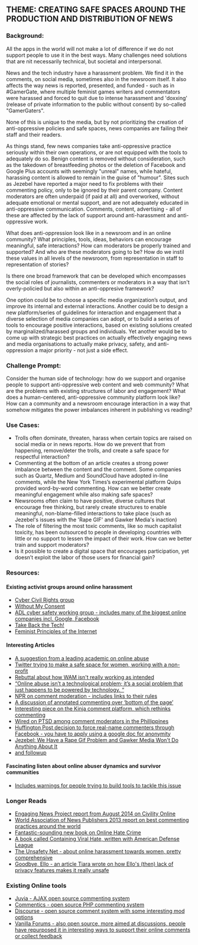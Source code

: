 ## THEME: CREATING SAFE SPACES AROUND THE PRODUCTION AND DISTRIBUTION OF NEWS

### Background:

All the apps in the world will not make a lot of difference if we do not support people to use it in the best ways. Many challenges need solutions that are nit necessarily technical, but societal and interpersonal.

News and the tech industry have a harassment problem. We find it in the comments, on social media, sometimes also in the newsroom itself. It also affects the way news is reported, presented, and funded - such as in #GamerGate, where multiple feminist games writers and commentators were harassed and forced to quit due to intense harassment and 'doxxing' (release of private information to the public without consent) by so-called "GamerGaters".

None of this is unique to the media, but by not prioritizing the creation of anti-oppressive policies and safe spaces, news companies are failing their staff and their readers. 

As things stand, few news companies take anti-oppressive practice seriously within their own operations, or are not equipped with the tools to adequately do so. Benign content is removed without consideration, such as the takedown of breastfeeding photos or the deletion of Facebook and Google Plus accounts with seemingly "unreal" names, while hateful, harassing content is allowed to remain in the guise of "humour". Sites such as Jezebel have reported a major need to fix problems with their commenting policy, only to be ignored by their parent company. Content moderators are often underpaid (if paid at all) and overworked, without adequate emotional or mental support, and are not adequately educated in anti-oppressive communication. Comments, content, advertising - all of these are affected by the lack of support around anti-harassment and anti-oppressive work.

What does anti-oppression look like in a newsroom and in an online community? What principles, tools, ideas, behaviors can encourage meaningful, safe interactions? How can moderators be properly trained and supported? And who are these moderators going to be? How do we instil these values in all levels of the newsroom, from representation in staff to representation of stories?

Is there one broad framework that can be developed which encompasses the social roles of journalists, commenters or moderators in a way that isn't overly-policied but also within an anti-oppresive framework? 

One option could be to choose a specific media organization’s output, and improve its internal and external interactions. Another could be to design a new platform/series of guidelines for interaction and engagement that a diverse selection of media companies can adopt, or to bulid a series of tools to encourage positive interactions, based on existing solutions created by marginalized/harassed groups and individuals. Yet another would be to come up with strategic best practices on actually effectively engaging news and media organisations to actually make privacy, safety, and anti-oppression a major priority - not just a side effect.

### Challenge Prompt: 

Consider the human side of technology: how do we support and organise people to support anti-oppressive web content and web community? What are the problems with existing structures of labor and engagement? What does a human-centered, anti-oppressive community platform look like? How can a community and a newsroom encourage interaction in a way that somehow mitigates the power imbalances inherent in publishing vs reading?

### Use Cases:

* Trolls often dominate, threaten, harass when certain topics are raised on social media or in news reports. How do we prevent that from happening, remove/deter the trolls, and create a safe space for respectful interaction?
* Commenting at the bottom of an article creates a strong power imbalance between the content and the comment. Some companies such as Quartz, Medium and SoundCloud have adopted in-line comments, while the New York Times’s experimental platform Quips provided  word-by-word commenting. How can we better create meaningful engagement while also making safe spaces?
* Newsrooms often claim to have positive, diverse cultures that encourage free thinking, but rarely create structures to enable meaningful, non-blame-filled interactions to take place (such as Jezebel's issues with the 'Rape GIF' and Gawker Media's inaction)
* The role of filtering the most toxic comments, like so much capitalist toxicity, has been outsourced to people in developing countries with little or no support to lessen the impact of their work. How can we better train and support moderators?  
* Is it possible to create a digital space that encourages participation, yet doesn’t exploit the labor of those users for financial gain? 

### Resources:

#### Existing activist groups around online harassment
* [Cyber Civil Rights group](http://www.cybercivilrights.org) 
* [Without My Consent](http://www.withoutmyconsent.org/about)
* [ADL cyber safety working group - includes many of the biggest online companies incl. Google, Facebook](http://www.adl.org/combating-hate/cyber-safety/best-practices/)
* [Take Back the Tech!](https://www.takebackthetech.net/)
* [Feminist Principles of the Internet](http://www.genderit.org/node/4097/)

#### Interesting Articles
* [A suggestion from a leading academic on online abuse](http://nwn.blogs.com/nwn/2014/10/online-harassment-gamergate-stopgamergate.html)
* [Twitter trying to make a safe space for women, working with a non-profit](http://www.theatlantic.com/technology/archive/2014/11/one-small-but-important-effort-to-make-twitter-safe-for-women/382484/)
* [Rebuttal about how WAM isn't really working as intended](http://www.zenofdesign.com/wam-is-merely-a-patch-for-twitter-which-is-broken/)
* [“Online abuse isn’t a technological problem; it’s a social problem that just happens to be powered by technology. “](http://www.wired.com/2014/05/fighting-online-harassment/)
* [NPR on comment moderation - includes links to their rules](http://www.npr.org/blogs/ombudsman/2014/09/24/348775874/policing-the-trolls-the-ins-and-outs-of-comment-moderation)
* [A discussion of annotated commenting over ‘bottom of the page’](http://www.niemanlab.org/2013/08/exegesis-how-early-adapters-innovative-publishers-legacy-media-companies-and-more-are-pushing-toward-the-annotated-web/)
* [Interesting piece on the Kinja comment platform, which rethinks commenting](https://gigaom.com/2014/08/11/its-kinja-commenting-platform-is-the-future-of-gawker-but-also-a-thorn-in-the-side-of-its-writers/)
* [Wired on PTSD among comment moderators in the Phillippines](http://www.wired.com/2014/10/content-moderation/)
* [Huffington Post decision to force real-name commenters through Facebook - you have to apply using a google doc for anonymity](http://www.huffingtonpost.com/tim-mcdonald/end-of-anonymity_b_4418630.html)
* [Jezebel: We Have a Rape Gif Problem and Gawker Media Won't Do Anything About It](http://jezebel.com/we-have-a-rape-gif-problem-and-gawker-media-wont-do-any-1619384265)
* [and followup](http://jezebel.com/what-gawker-media-is-doing-about-our-rape-gif-problem-1620742504)

#### Fascinating listen about online abuser dynamics and survivor communities
* [Includes warnings for people trying to build tools to tackle this issue](http://piratepad.net/BN464grRL5)

### Longer Reads
* [Engaging News Project report from August 2014 on Civility Online](http://engagingnewsproject.org/enp_2014/wp-content/uploads/2014/09/Civility_Online-Discourse_ENP_NICDreport.pdf)
* [World Association of News Publishers 2013 report on best commenting practices around the world](https://www.dropbox.com/s/j0agku5zkfqkke2/IFRAcommentingreport.pdf?dl=0)
* [Fantastic-sounding new book on Online Hate Crime](http://www.hup.harvard.edu/catalog.php?isbn=9780674368293 (links below on this page to more about it/her ideas/online trolls))
* [A book called Containing Viral Hate, written with American Defense League](http://www.adl.org/combating-hate/cyber-safety/c/viral-hate/viral-hate.html)
* [The Unsafety Net - about online harassment towards women, pretty comprehensive](http://www.theatlantic.com/technology/archive/2014/10/the-unsafety-net-how-social-media-turned-against-women/381261/?single_page=true)
* [Goodbye, Ello - an article Tiara wrote on how Ello's (then) lack of privacy features makes it really unsafe](http://notyourexrotic.tumblr.com/post/98292236476/goodbye-ello-privacy-safety-and-why-ello-makes-me)

### Existing Online tools
* [Juvia - AJAX open source commenting system](https://github.com/phusion/juvia)
* [Commentics - open source PHP commenting system](http://www.commentics.org)
* [Discourse - open source comment system with some interesting mod options](http://www.discourse.org)
* [Vanilla Forums - also open source, more aimed at discussions, people have repurposed it in interesting ways to support their online comments or collect feedback](http://vanillaforums.org/)
